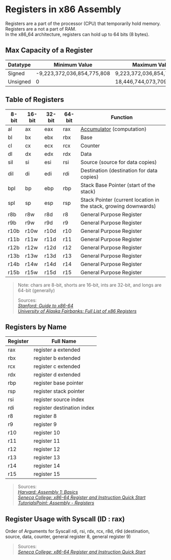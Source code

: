 # Registers in x86 Assembly
Registers are a part of the processor (CPU) that temporarily hold memory. Registers are a not a part of RAM. <br />
In the x86_64 architecture, registers can hold up to 64 bits (8 bytes). <br />

## Max Capacity of a Register
| Datatype | Minimum Value | Maximum Value |
| -------- | ------------- | ------------- |
| Signed | -9,223,372,036,854,775,808 | 9,223,372,036,854,775,807 |
| Unsigned | 0 | 18,446,744,073,709,551,616 |

## Table of Registers
| 8-bit | 16-bit | 32-bit | 64-bit | Function |
| ----- | ------ | ------ | ------ | -------- |
|   al  |   ax   |   eax  |  rax   | [Accumulator](https://www.computerhope.com/jargon/a/accumulator.htm) (computation) |
|   bl  |   bx   |   ebx  |  rbx   | Base |
|   cl  |   cx   |   ecx  |  rcx   | Counter |
|   dl  |   dx   |   edx  |  rdx   | Data |
|  sil  |   si   |   esi  |  rsi   | Source (source for data copies) |
|  dil  |   di   |   edi  |  rdi   | Destination  (destination for data copies) |
|  bpl  |   bp   |   ebp  |  rbp   | Stack Base Pointer (start of the stack) |
|  spl  |   sp   |   esp  |  rsp   | Stack Pointer (current location in the stack, growing downwards) |
|  r8b  |   r8w  |   r8d  |   r8   | General Purpose Register |
|  r9b  |   r9w  |   r9d  |   r9   | General Purpose Register |
| r10b  |  r10w  |  r10d  |  r10   | General Purpose Register |
| r11b  |  r11w  |  r11d  |  r11   | General Purpose Register |
| r12b  |  r12w  |  r12d  |  r12   | General Purpose Register |
| r13b  |  r13w  |  r13d  |  r13   | General Purpose Register |
| r14b  |  r14w  |  r14d  |  r14   | General Purpose Register |
| r15b  |  r15w  |  r15d  |  r15   | General Purpose Register |
> Note: chars are 8-bit, shorts are 16-bit, ints are 32-bit, and longs are 64-bit (generally) <br />
>
> Sources: <br />
> [_Stanford: Guide to x86-64_](https://web.stanford.edu/class/archive/cs/cs107/cs107.1216/guide/x86-64.html) <br />
> [_University of Alaska Fairbanks: Full List of x86 Registers_](https://www.cs.uaf.edu/2015/fall/cs301/lecture/09_16_stack.html) <br />

## Registers by Name
| Register | Full Name |
| -------- | --------- |
| rax | register a extended |
| rbx | register b extended |
| rcx | register c extended |
| rdx | register d extended |
| rbp | register base pointer |
| rsp | register stack pointer |
| rsi | register source index |
| rdi | register destination index |
| r8 | register 8 |
| r9 | register 9 |
| r10 | register 10 |
| r11 | register 11 |
| r12 | register 12 |
| r13 | register 13 |
| r14 | register 14 |
| r15 | register 15 |
> Sources: <br />
> [_Harvard: Assembly 1: Basics_](https://cs61.seas.harvard.edu/site/2018/Asm1/) <br />
> [_Seneca College: x86-64 Register and Instruction Quick Start_](https://wiki.cdot.senecacollege.ca/wiki/X86_64_Register_and_Instruction_Quick_Start) <br />
> [_TutorialsPoint: Assembly - Registers_](https://www.tutorialspoint.com/assembly_programming/assembly_registers.htm) <br />

 ## Register Usage with Syscall (ID : rax)
Order of Arguments for Syscall
rdi, rsi, rdx, rcx, r8d, r9d (destination, source, data, counter, general register 8, general register 9) 
> Sources: <br />
> [_Seneca College: x86-64 Register and Instruction Quick Start_](https://wiki.cdot.senecacollege.ca/wiki/X86_64_Register_and_Instruction_Quick_Start) <br />
